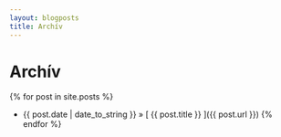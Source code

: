 ```yaml
---
layout: blogposts
title: Archív
---
```


# Archív

{% for post in site.posts %}
  * {{ post.date | date_to_string }} &raquo; [ {{ post.title }} ]({{ post.url }})
{% endfor %}
